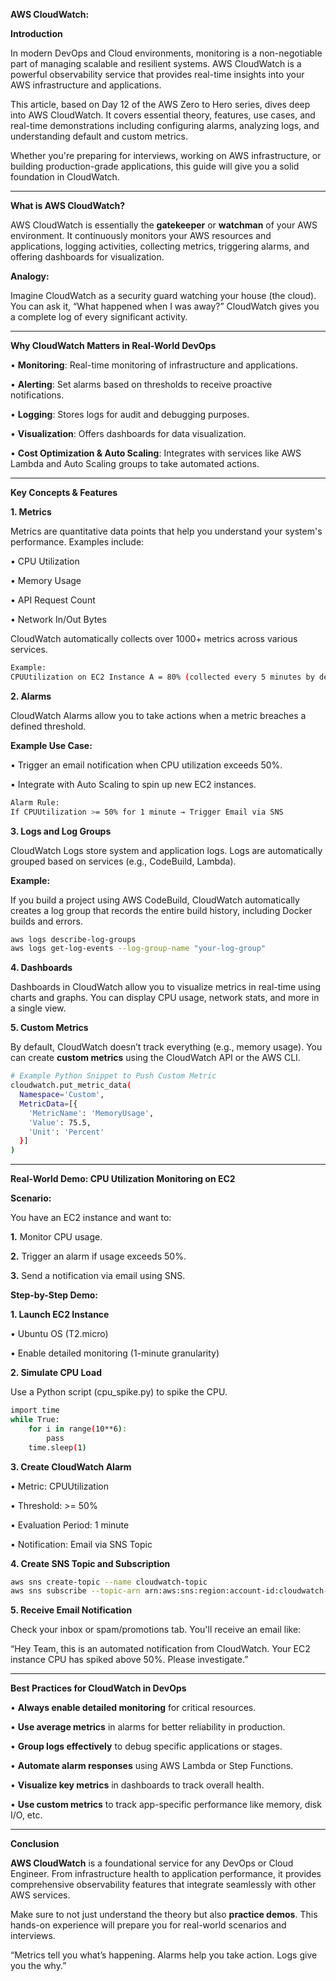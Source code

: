 **AWS CloudWatch:**

**Introduction**

In modern DevOps and Cloud environments, monitoring is a non-negotiable part of managing scalable and resilient systems. AWS CloudWatch is a powerful observability service that provides real-time insights into your AWS infrastructure and applications.

This article, based on Day 12 of the AWS Zero to Hero series, dives deep into AWS CloudWatch. It covers essential theory, features, use cases, and real-time demonstrations including configuring alarms, analyzing logs, and understanding default and custom metrics.

Whether you're preparing for interviews, working on AWS infrastructure, or building production-grade applications, this guide will give you a solid foundation in CloudWatch.

---

**What is AWS CloudWatch?**

AWS CloudWatch is essentially the **gatekeeper** or **watchman** of your AWS environment. It continuously monitors your AWS resources and applications, logging activities, collecting metrics, triggering alarms, and offering dashboards for visualization.

**Analogy:**

Imagine CloudWatch as a security guard watching your house (the cloud). You can ask it, “What happened when I was away?” CloudWatch gives you a complete log of every significant activity.

---

**Why CloudWatch Matters in Real-World DevOps**

•	**Monitoring**: Real-time monitoring of infrastructure and applications.

•	**Alerting**: Set alarms based on thresholds to receive proactive notifications.

•	**Logging**: Stores logs for audit and debugging purposes.

•	**Visualization**: Offers dashboards for data visualization.

•	**Cost Optimization & Auto Scaling**: Integrates with services like AWS Lambda and Auto Scaling groups to take automated actions.

---

**Key Concepts & Features**

**1. Metrics**

Metrics are quantitative data points that help you understand your system's performance. Examples include:

•	CPU Utilization

•	Memory Usage

•	API Request Count

•	Network In/Out Bytes

CloudWatch automatically collects over 1000+ metrics across various services.

```sh
Example:
CPUUtilization on EC2 Instance A = 80% (collected every 5 minutes by default)
```

**2. Alarms**

CloudWatch Alarms allow you to take actions when a metric breaches a defined threshold.

**Example Use Case:**

•	Trigger an email notification when CPU utilization exceeds 50%.

•	Integrate with Auto Scaling to spin up new EC2 instances.

```sh
Alarm Rule:
If CPUUtilization >= 50% for 1 minute → Trigger Email via SNS
```

**3. Logs and Log Groups**

CloudWatch Logs store system and application logs. Logs are automatically grouped based on services (e.g., CodeBuild, Lambda).

**Example:**

If you build a project using AWS CodeBuild, CloudWatch automatically creates a log group that records the entire build history, including Docker builds and errors.

```sh
aws logs describe-log-groups
aws logs get-log-events --log-group-name "your-log-group"
```

**4. Dashboards**

Dashboards in CloudWatch allow you to visualize metrics in real-time using charts and graphs. You can display CPU usage, network stats, and more in a single view.

**5. Custom Metrics**

By default, CloudWatch doesn’t track everything (e.g., memory usage). You can create **custom metrics** using the CloudWatch API or the AWS CLI.

```sh
# Example Python Snippet to Push Custom Metric
cloudwatch.put_metric_data(
  Namespace='Custom',
  MetricData=[{
    'MetricName': 'MemoryUsage',
    'Value': 75.5,
    'Unit': 'Percent'
  }]
)
```

---

**Real-World Demo: CPU Utilization Monitoring on EC2**

**Scenario:**

You have an EC2 instance and want to:

**1.**	Monitor CPU usage.

**2.**	Trigger an alarm if usage exceeds 50%.

**3.**	Send a notification via email using SNS.

**Step-by-Step Demo:**

**1. Launch EC2 Instance**

•	Ubuntu OS (T2.micro)

•	Enable detailed monitoring (1-minute granularity)

**2. Simulate CPU Load**

Use a Python script (cpu_spike.py) to spike the CPU.

```sh
import time
while True:
    for i in range(10**6):
        pass
    time.sleep(1)
```

**3. Create CloudWatch Alarm**

•	Metric: CPUUtilization

•	Threshold: >= 50%

•	Evaluation Period: 1 minute

•	Notification: Email via SNS Topic

**4. Create SNS Topic and Subscription**

```sh
aws sns create-topic --name cloudwatch-topic
aws sns subscribe --topic-arn arn:aws:sns:region:account-id:cloudwatch-topic --protocol email --notification-endpoint your-email@example.com
```

**5. Receive Email Notification**

Check your inbox or spam/promotions tab. You'll receive an email like:

“Hey Team, this is an automated notification from CloudWatch. Your EC2 instance CPU has spiked above 50%. Please investigate.”

---

**Best Practices for CloudWatch in DevOps**

•	**Always enable detailed monitoring** for critical resources.

•	**Use average metrics** in alarms for better reliability in production.

•	**Group logs effectively** to debug specific applications or stages.

•	**Automate alarm responses** using AWS Lambda or Step Functions.

•	**Visualize key metrics** in dashboards to track overall health.

•	**Use custom metrics** to track app-specific performance like memory, disk I/O, etc.

---

**Conclusion**

**AWS CloudWatch** is a foundational service for any DevOps or Cloud Engineer. From infrastructure health to application performance, it provides comprehensive observability features that integrate seamlessly with other AWS services.

Make sure to not just understand the theory but also **practice demos**. This hands-on experience will prepare you for real-world scenarios and interviews.

“Metrics tell you what’s happening. Alarms help you take action. Logs give you the why.”

